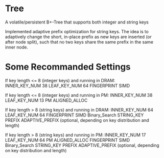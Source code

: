 # Tree
A volatile/persistent B+-Tree that supports both integer and string keys

Implemented adaptive prefix optimization for string keys. The idea is to adaptively change the short, in-place prefix as new keys are inserted (or after node split), such that no two keys share the same prefix in the same inner node.

# Some Recommanded Settings
If key length <= 8 (integer keys) and running in DRAM: \
INNER_KEY_NUM 38
LEAF_KEY_NUM 64
FINGERPRINT
SIMD

If key length <= 8 (integer keys) and running in PM:
INNER_KEY_NUM 38
LEAF_KEY_NUM 13
PM
ALIGNED_ALLOC

If key length > 8 (string keys) and running in DRAM:
INNER_KEY_NUM 64
LEAF_KEY_NUM 64
FINGERPRINT
SIMD
Binary_Search
STRING_KEY
PREFIX 
ADAPTIVE_PREFIX (optional, depending on key distribution and length)

If key length > 8 (string keys) and running in PM:
INNER_KEY_NUM 17
LEAF_KEY_NUM 64
PM
ALIGNED_ALLOC
FINGERPRINT
SIMD
Binary_Search
STRING_KEY
PREFIX 
ADAPTIVE_PREFIX (optional, depending on key distribution and length)
